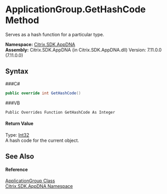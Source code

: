# ApplicationGroup.GetHashCode Method 
 

Serves as a hash function for a particular type.

**Namespace:**&nbsp;<a href="N_Citrix_SDK_AppDNA">Citrix.SDK.AppDNA</a><br />**Assembly:**&nbsp;Citrix.SDK.AppDNA (in Citrix.SDK.AppDNA.dll) Version: 7.11.0.0 (7.11.0.0)

## Syntax

###C#
```csharp
public override int GetHashCode()
```

###VB
```vbnet
Public Overrides Function GetHashCode As Integer
```


#### Return Value
Type: <a href="http://msdn2.microsoft.com/en-us/library/td2s409d" target="_blank">Int32</a><br />A hash code for the current object.

## See Also


#### Reference
<a href="T_Citrix_SDK_AppDNA_ApplicationGroup">ApplicationGroup Class</a><br /><a href="N_Citrix_SDK_AppDNA">Citrix.SDK.AppDNA Namespace</a><br />